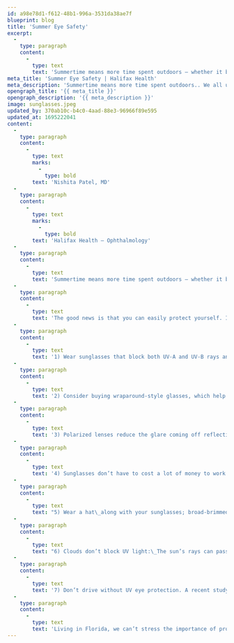 ```yaml
---
id: a98e78d1-f612-48b1-996a-3531da38ae7f
blueprint: blog
title: 'Summer Eye Safety'
excerpt:
  -
    type: paragraph
    content:
      -
        type: text
        text: 'Summertime means more time spent outdoors – whether it be at the beach, the ballpark or just playing in the backyard. We all use sunscreen to protect our skin, but don’t forget to protect your eyes as well. '
meta_title: 'Summer Eye Safety | Halifax Health'
meta_description: 'Summertime means more time spent outdoors.. We all use sunscreen to protect our skin, but don’t forget to protect your eyes as well.'
opengraph_title: '{{ meta_title }}'
opengraph_description: '{{ meta_description }}'
image: sunglasses.jpeg
updated_by: 370ab10c-b4c0-4aad-88e3-96966f89e595
updated_at: 1695222041
content:
  -
    type: paragraph
    content:
      -
        type: text
        marks:
          -
            type: bold
        text: 'Nishita Patel, MD'
  -
    type: paragraph
    content:
      -
        type: text
        marks:
          -
            type: bold
        text: 'Halifax Health – Ophthalmology'
  -
    type: paragraph
    content:
      -
        type: text
        text: 'Summertime means more time spent outdoors – whether it be at the beach, the ballpark or just playing in the backyard. We all use sunscreen to protect our skin, but don’t forget to protect your eyes as well. Studies show that extended sun exposure creates the possibility for many negative health effects in the eye, such as cataracts, age-related macular degeneration (AMD) and growths on the eye, including cancer. Excessive exposure to ultraviolet light reflected off sand, snow or water can damage the cornea, the eye’s surface.'
  -
    type: paragraph
    content:
      -
        type: text
        text: 'The good news is that you can easily protect yourself. In order to be eye smart in the sun, ophthalmologists recommend the following:'
  -
    type: paragraph
    content:
      -
        type: text
        text: '1) Wear sunglasses that block both UV-A and UV-B rays and that are labeled either “UV400” or “100% UV protection”.'
  -
    type: paragraph
    content:
      -
        type: text
        text: '2) Consider buying wraparound-style glasses, which help cut down on UV entering the eye from the side.'
  -
    type: paragraph
    content:
      -
        type: text
        text: '3) Polarized lenses reduce the glare coming off reflective surfaces like water or pavement. This does not offer more protection from the sun but can make activities like driving or being on the water safer or more enjoyable.'
  -
    type: paragraph
    content:
      -
        type: text
        text: '4) Sunglasses don’t have to cost a lot of money to work well. Less expensive pairs marked “100 percent UV-blocking” can be just as effective as pricier options.'
  -
    type: paragraph
    content:
      -
        type: text
        text: "5) Wear a hat\_along with your sunglasses; broad-brimmed hats are best."
  -
    type: paragraph
    content:
      -
        type: text
        text: "6) Clouds don’t block UV light:\_The sun’s rays can pass through haze and clouds. Sun damage to the eyes can occur any time of year, not just in summer, so you should wear sunglasses year-round."
  -
    type: paragraph
    content:
      -
        type: text
        text: '7) Don’t drive without UV eye protection. A recent study found that side windows blocked only 71% of UV rays, compared to 96% in the windshield.'
  -
    type: paragraph
    content:
      -
        type: text
        text: 'Living in Florida, we can’t stress the importance of protection from those harmful rays! By embracing these simple tips and wearing UV-blocking sunglasses, you and your family can enjoy the summer safely while protecting your vision.'
---
```

